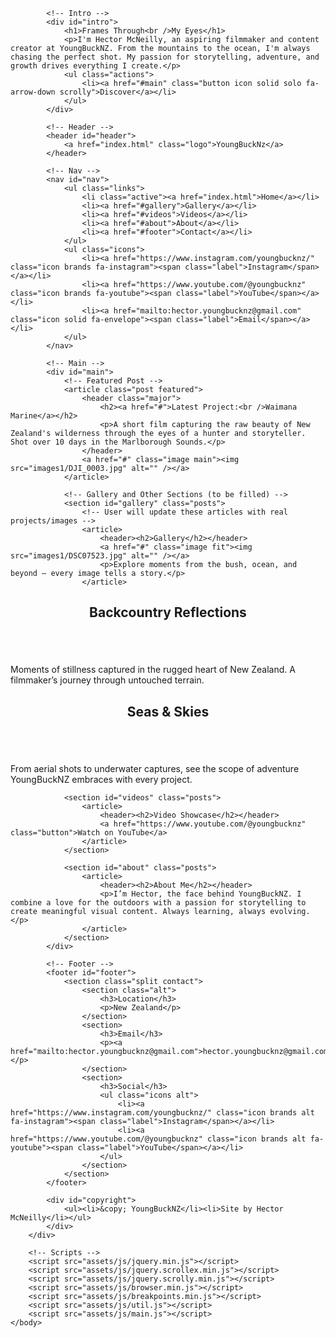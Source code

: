 
<!DOCTYPE HTML>
<html>
    <head>
        <title>YoungBuckNZ | Hector McNeilly</title>
        <meta charset="utf-8" />
        <meta name="viewport" content="width=device-width, initial-scale=1, user-scalable=no" />
        <link rel="stylesheet" href="assets/css/main.css" />
        <noscript><link rel="stylesheet" href="assets/css/noscript.css" /></noscript>
    </head>
    <body class="is-preload">
        <div id="wrapper" class="fade-in">

            <!-- Intro -->
            <div id="intro">
                <h1>Frames Through<br />My Eyes</h1>
                <p>I'm Hector McNeilly, an aspiring filmmaker and content creator at YoungBuckNZ. From the mountains to the ocean, I'm always chasing the perfect shot. My passion for storytelling, adventure, and growth drives everything I create.</p>
                <ul class="actions">
                    <li><a href="#main" class="button icon solid solo fa-arrow-down scrolly">Discover</a></li>
                </ul>
            </div>

            <!-- Header -->
            <header id="header">
                <a href="index.html" class="logo">YoungBuckNz</a>
            </header>

            <!-- Nav -->
            <nav id="nav">
                <ul class="links">
                    <li class="active"><a href="index.html">Home</a></li>
                    <li><a href="#gallery">Gallery</a></li>
                    <li><a href="#videos">Videos</a></li>
                    <li><a href="#about">About</a></li>
                    <li><a href="#footer">Contact</a></li>
                </ul>
                <ul class="icons">
                    <li><a href="https://www.instagram.com/youngbucknz/" class="icon brands fa-instagram"><span class="label">Instagram</span></a></li>
                    <li><a href="https://www.youtube.com/@youngbucknz" class="icon brands fa-youtube"><span class="label">YouTube</span></a></li>
                    <li><a href="mailto:hector.youngbucknz@gmail.com" class="icon solid fa-envelope"><span class="label">Email</span></a></li>
                </ul>
            </nav>

            <!-- Main -->
            <div id="main">
                <!-- Featured Post -->
                <article class="post featured">
                    <header class="major">
                        <h2><a href="#">Latest Project:<br />Waimana Marine</a></h2>
                        <p>A short film capturing the raw beauty of New Zealand's wilderness through the eyes of a hunter and storyteller. Shot over 10 days in the Marlborough Sounds.</p>
                    </header>
                    <a href="#" class="image main"><img src="images1/DJI_0003.jpg" alt="" /></a>
                </article>

                <!-- Gallery and Other Sections (to be filled) -->
                <section id="gallery" class="posts">
                    <!-- User will update these articles with real projects/images -->
                    <article>
                        <header><h2>Gallery</h2></header>
                        <a href="#" class="image fit"><img src="images1/DSC07523.jpg" alt="" /></a>
                        <p>Explore moments from the bush, ocean, and beyond — every image tells a story.</p>
                    </article>
                
<article>
    <header><h2>Backcountry Reflections</h2></header>
    <a href="#" class="image fit"><img src="images1/photo1.jpg" alt="" /></a>
    <p>Moments of stillness captured in the rugged heart of New Zealand. A filmmaker’s journey through untouched terrain.</p>
</article>
<article>
    <header><h2>Seas & Skies</h2></header>
    <a href="#" class="image fit"><img src="images1/DSC02495.jpg" alt="" /></a>
    <p>From aerial shots to underwater captures, see the scope of adventure YoungBuckNZ embraces with every project.</p>
</article>
</section>

                <section id="videos" class="posts">
                    <article>
                        <header><h2>Video Showcase</h2></header>
                        <a href="https://www.youtube.com/@youngbucknz" class="button">Watch on YouTube</a>
                    </article>
                </section>

                <section id="about" class="posts">
                    <article>
                        <header><h2>About Me</h2></header>
                        <p>I’m Hector, the face behind YoungBuckNZ. I combine a love for the outdoors with a passion for storytelling to create meaningful visual content. Always learning, always evolving.</p>
                    </article>
                </section>
            </div>

            <!-- Footer -->
            <footer id="footer">
                <section class="split contact">
                    <section class="alt">
                        <h3>Location</h3>
                        <p>New Zealand</p>
                    </section>
                    <section>
                        <h3>Email</h3>
                        <p><a href="mailto:hector.youngbucknz@gmail.com">hector.youngbucknz@gmail.com</a></p>
                    </section>
                    <section>
                        <h3>Social</h3>
                        <ul class="icons alt">
                            <li><a href="https://www.instagram.com/youngbucknz/" class="icon brands alt fa-instagram"><span class="label">Instagram</span></a></li>
                            <li><a href="https://www.youtube.com/@youngbucknz" class="icon brands alt fa-youtube"><span class="label">YouTube</span></a></li>
                        </ul>
                    </section>
                </section>
            </footer>

            <div id="copyright">
                <ul><li>&copy; YoungBuckNZ</li><li>Site by Hector McNeilly</li></ul>
            </div>
        </div>

        <!-- Scripts -->
        <script src="assets/js/jquery.min.js"></script>
        <script src="assets/js/jquery.scrollex.min.js"></script>
        <script src="assets/js/jquery.scrolly.min.js"></script>
        <script src="assets/js/browser.min.js"></script>
        <script src="assets/js/breakpoints.min.js"></script>
        <script src="assets/js/util.js"></script>
        <script src="assets/js/main.js"></script>
    </body>
</html>
